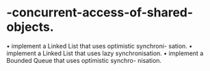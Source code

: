 # -concurrent-access-of-shared-objects.


• implement a Linked List that uses optimistic synchroni- sation. 
• implement a Linked List that uses lazy synchronisation. 
• implement a Bounded Queue that uses optimistic synchro- nisation. 
